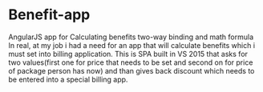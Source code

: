 # Benefit-app
AngularJS app for Calculating benefits two-way binding and math formula
In real, at my job i had a need for an app that will calculate benefits which i must set into billing application. 
This is SPA built in VS 2015 that asks for two values(first one for price that needs to be set and second on for price of 
package person has now) and than gives back discount which needs to be entered into a special billing app.
